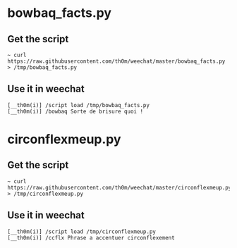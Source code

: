 # bowbaq_facts.py

## Get the script

    ~ curl https://raw.githubusercontent.com/th0m/weechat/master/bowbaq_facts.py > /tmp/bowbaq_facts.py

## Use it in weechat

    [__th0m(i)] /script load /tmp/bowbaq_facts.py
    [__th0m(i)] /bowbaq Sorte de brisure quoi !

# circonflexmeup.py

## Get the script

    ~ curl https://raw.githubusercontent.com/th0m/weechat/master/circonflexmeup.py > /tmp/circonflexmeup.py

## Use it in weechat

    [__th0m(i)] /script load /tmp/circonflexmeup.py
    [__th0m(i)] /ccflx Phrase a accentuer circonflexement

